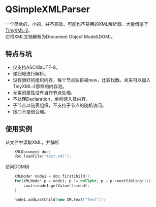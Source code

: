# QSimpleXMLParser
一个简单的、小的、并不高效、可能也不易用的XML解析器。大量借鉴了[TinyXML-2](https://github.com/leethomason/tinyxml2)。  
它将XML文档解析为Document Object Model(DOM)。

## 特点与坑
* 仅支持ASCII和UTF-8。
* 递归地进行解析。
* 没有很好的组织内存，每个节点独自被new，比较松散。未来可以加入TinyXML-2那样的内存池。
* 元素的属性没有当作节点处理。
* 不处理Declaration，单纯读入其内容。
* 子节点以链表组织，不支持子节点的随机访问。
* 接口不是很合理。

## 使用实例
从文件中读取XML，并解析
```c++
    XMLDocument doc;
    doc.loadFile("test.xml");
```
访问DOM树
```c++
    XMLNode* node1 = doc.firstChild();
    for(XMLNode* p = node1; p != nullptr; p = p->nextSibling()){
        cout<<node1.getValue()<<endl;
    }

    node1.addLastChild(new XMLText("Test"));
```